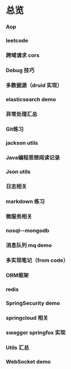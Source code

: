 
# 总览
### Aop
### leetcode
### 跨域请求 cors
### Debug 技巧
### 多数据源（druid 实现）
### elasticsearch demo
### 异常处理汇总
### Git练习
### jackson utils
### Java编程思想阅读记录
### Json utils
### 日志相关
### markdown 练习
### 微服务相关
### nosql--mongodb
### 消息队列 mq demo
### 多实现笔记（from code）
### ORM框架
### redis
### SpringSecurity demo
### springcloud 相关
###  swagger springfox 实现
### Utils 汇总
### WebSocket demo